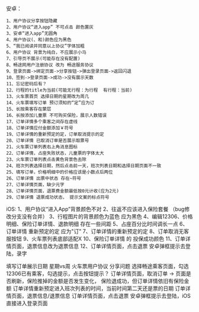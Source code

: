 # 

安卓：
    
    1、用户协议分享按钮隐藏
    2、用户协议“进入app” 不可点击 颜色置灰
    3、安卓“进入app”无圆角
    4、用户协议(、和)颜色应为黑色
    5、“我已阅读并同意以上协议”字体加粗
    6、用户协议 背景为纯白，不应展示小马
    7、引导页不展示(可能存在没有配置)
    8、畅途网用户注册协议 改为 畅途服务协议
    9、登录页面->绑定页面->分享按钮->弹出登录页面->返回闪退
    10、签到->登录页面->成功->没有展示天数
    11、忘记密码后有？
    12、行程的title为当前(可能无行程：为行程  有行程：当前)
    13、火车票首页 选择日期的星期改为周几
    14、火车票填写订单 预订须知的“定”应为订
    15、长按乘客存在蒙层
    16、长按添加儿童票 不可购买保险，展示人数错误 
    17、订单详情多个乘客之间存在虚线
    18、订单详情应付金额添加￥符号
    19、订单详情的重新预定的定，订单取消提示的定
    20、订单详情 已取消订单是否展示取票号
    21、火车票订单列表右上角消息图标
    22、订单详情，占座失败状态，儿童票的字体太大
    23、火车票订单列表点击黄色背景色去除
    24、班次列表选择日期，然后点击前一天，班次列表日期和选择日期页面不一致
    25、填写订单，价格明细中的价格应该是小数点后两位
    26、订单详情 出票中状态 存在~符号
    27、订单详情页面，缺少元字
    28、订单详情页面，退票费金额最低按0元计收(应为2元)
    29、订单详情 退票成功状态， 提示文案的标点符号
    
    
    


    

iOS:
1、用户协议“进入App”背景颜色不对
2、往返不应该进入保险套餐 （bug修改分支没有合并）
3、行程图片的背景颜色为蓝色 应为黑色
4、编辑12306、价格明细、保险订单详情、退款明细 存在一些间距
5、占座百分比时间调长一点
6、订单详情 重新预定的定 应为"订"
7、订单详情的重新预定的定
8、订单取消无客服按钮
9、火车票列表底部适配X
10、保险订单详情 的 投保成功颜色
11、订单详情页面，退票信息改为退票信息
12、订单详情页面，点击退票 安卓弹框提示去登陆，录字





填写订单展示日期 星期vs周
火车票用户协议 分享问题
选择畅途乘客页面，勾选12306已有乘客，勾选提示，点击按钮提示？
订单详情页面，取消订单 -> 页面是否刷新，保险推掉的金额是否发生变化，
                      保险退成功，但订单详情依旧有保险金额
订单详情重新预定进入班次列表的时间，当前时间第二天还是票的日期
订单详情页面，退票信息/退票信息
订单详情页面，点击退票 安卓弹框提示去登陆，iOS直接进入登录页面


